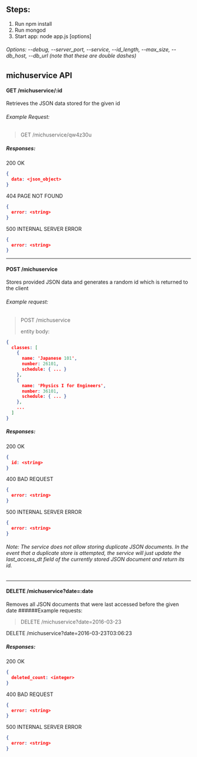 ## Steps:
1. Run npm install
2. Run mongod
3. Start app: node app.js [options]
###### Options: --debug, --server_port, --service, --id_length, --max_size, --db_host, --db_url (note that these are double dashes)

## michuservice API
#### GET /michuservice/:id
Retrieves the JSON data stored for the given id
###### Example Request:
> GET /michuservice/qw4z30u

##### Responses:
200 OK
```json
{
  data: <json_object>
}
```
404 PAGE NOT FOUND
```json
{
  error: <string>
}
```

500 INTERNAL SERVER ERROR
```json
{
  error: <string>
}
```
___
#### POST /michuservice
Stores provided JSON data and generates a random id which is returned to the client
###### Example request:
> POST /michuservice
> 
> entity body:
 ```json
 {
   classes: [
     {
       name: 'Japanese 101',
       number: 26101,
       schedule: { ... }
     },
     {
       name: 'Physics I for Engineers',
       number: 36101,
       schedule: { ... }
     },
     ...
   ]
 }
 ```

##### Responses:

200 OK
```json
{
  id: <string>
}
```
400 BAD REQUEST
```json
{
  error: <string>
}
```

500 INTERNAL SERVER ERROR
```json
{
  error: <string>
}
```
###### Note: The service does not allow storing duplicate JSON documents. In the event that a duplicate store is attempted, the service will just update the last_access_dt field of the currently stored JSON document and return its id.
___
#### DELETE /michuservice?date=:date
Removes all JSON documents that were last accessed before the given date
######Example requests:
> DELETE /michuservice?date=2016-03-23
> 
 DELETE /michuservice?date=2016-03-23T03:06:23

##### Responses:

200 OK
```json
{
  deleted_count: <integer>
}
```
400 BAD REQUEST
```json
{
  error: <string>
}
```

500 INTERNAL SERVER ERROR
```json
{
  error: <string>
}
```
